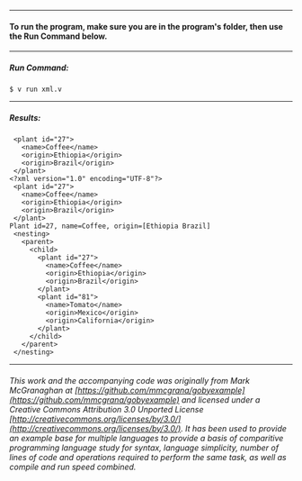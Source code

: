 ___
#### To run the program, make sure you are in the program's folder, then use the Run Command below.
___
##### Run Command:

`$ v run xml.v`
___
##### Results:

```
 <plant id="27">
   <name>Coffee</name>
   <origin>Ethiopia</origin>
   <origin>Brazil</origin>
 </plant>
<?xml version="1.0" encoding="UTF-8"?>
 <plant id="27">
   <name>Coffee</name>
   <origin>Ethiopia</origin>
   <origin>Brazil</origin>
 </plant>
Plant id=27, name=Coffee, origin=[Ethiopia Brazil]
 <nesting>
   <parent>
     <child>
       <plant id="27">
         <name>Coffee</name>
         <origin>Ethiopia</origin>
         <origin>Brazil</origin>
       </plant>
       <plant id="81">
         <name>Tomato</name>
         <origin>Mexico</origin>
         <origin>California</origin>
       </plant>
     </child>
   </parent>
 </nesting>
```
___

###### This work and the accompanying code was originally from Mark McGranaghan at [https://github.com/mmcgrana/gobyexample](https://github.com/mmcgrana/gobyexample) and licensed under a Creative Commons Attribution 3.0 Unported License [http://creativecommons.org/licenses/by/3.0/](http://creativecommons.org/licenses/by/3.0/). It has been used to provide an example base for multiple languages to provide a basis of comparitive programming language study for syntax, language simplicity, number of lines of code and operations required to perform the same task, as well as compile and run speed combined.